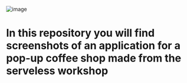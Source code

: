 ![image](https://media.licdn.com/dms/image/D4E12AQF5lfn7_g8ENg/article-cover_image-shrink_600_2000/0/1664942525084?e=2147483647&v=beta&t=kOsr4fXEbX8BuKbKFqSJbH2NxYZwhYUKwN5JwwGw-44)

<h1> In this repository you will find screenshots of an application for a pop-up coffee shop made from the serveless workshop